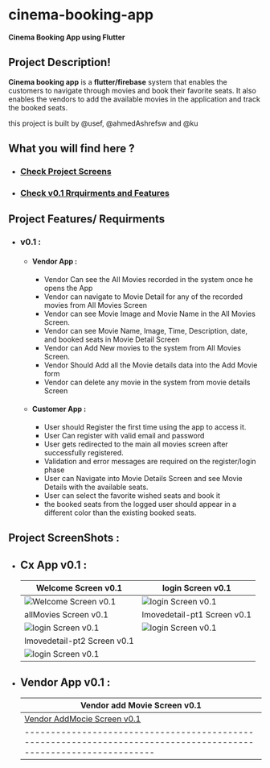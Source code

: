 # cinema-booking-app
**Cinema Booking App using Flutter**

## Project Description! 
**Cinema booking app** is a **flutter/firebase** system that enables the customers to navigate through movies and book their favorite seats.
It also enables the vendors to add the available movies in the application and track the booked seats. 

this project is built by @usef, @ahmedAshrefsw and @ku


## What you will find here ?
* ### [Check Project Screens](https://github.com/usef/cinema-booking-app#project-screenshots-)
* ### [Check v0.1 Rrquirments and Features](https://github.com/usef/cinema-booking-app#v01-)

## Project Features/ Requirments 
  * ### v0.1 : 
  
    * #### Vendor App : 
      * Vendor Can see the All Movies recorded in the system once he opens the App 
      * Vendor can navigate to Movie Detail for any of the recorded movies from All Movies Screen 
      * Vendor can see Movie Image and Movie Name in the All Movies Screen.
      * Vendor can see Movie Name, Image, Time, Description, date, and booked seats in Movie Detail Screen 
      * Vendor can Add New movies to the system from All Movies Screen.
      * Vendor Should Add all the Movie details data into the Add Movie form 
      * Vendor can delete any movie in the system from movie details Screen 

    * #### Customer App : 
      * User should Register the first time using the app to access it. 
      * User Can register with valid email and password 
      * User gets redirected to the main all movies screen after successfully registered. 
      * Validation and error messages are required on the register/login phase 
      * User can Navigate into Movie Details Screen and see Movie Details with the available seats. 
      * User can select the favorite wished seats and book it 
      * the booked seats from the logged user should appear in a different color than the existing booked seats. 

## Project ScreenShots : 
  * ## Cx App v0.1 :
    |Welcome Screen v0.1|login Screen v0.1|
    |-----------------------|---------------------|
    |![Welcome Screen v0.1](https://github.com/usef/cinema-booking-app/blob/main/Readme-imgs/welcome-screen-v0.png )| ![login Screen v0.1](https://github.com/usef/cinema-booking-app/blob/main/Readme-imgs/login-v0.png) |
    |allMovies Screen v0.1|lmovedetail-pt1 Screen v0.1|
    |![login Screen v0.1](https://github.com/usef/cinema-booking-app/blob/main/Readme-imgs/allMovies-v0.png)|![login Screen v0.1](https://github.com/usef/cinema-booking-app/blob/main/Readme-imgs/movedetail-pt1-v0.png)|
    |lmovedetail-pt2 Screen v0.1|
    |![login Screen v0.1](https://github.com/usef/cinema-booking-app/blob/main/Readme-imgs/movedetail-pt2-v0.png)|
      
   
        
  * ## Vendor App v0.1 :
    |Vendor add Movie Screen v0.1|
    |-----------------------------------------------------------------------------------------------------------------|
    |[Vendor AddMocie Screen v0.1](https://github.com/usef/cinema-booking-app/blob/main/Readme-imgs/addmovie-v0.1.png)|
    |-----------------------------------------------------------------------------------------------------------------|
      
     



      
